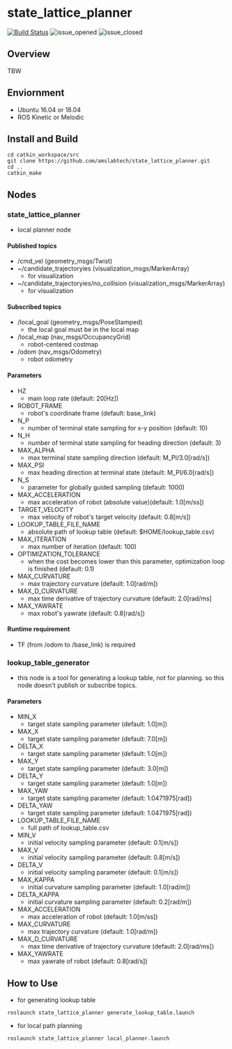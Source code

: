 # state_lattice_planner

[![Build Status](https://travis-ci.org/amslabtech/state_lattice_planner.svg?branch=master)](https://travis-ci.org/amslabtech/state_lattice_planner)
![issue_opened](https://img.shields.io/github/issues/amslabtech/state_lattice_planner.svg)
![issue_closed](https://img.shields.io/github/issues-closed/amslabtech/state_lattice_planner.svg)


## Overview
TBW

## Enviornment
- Ubuntu 16.04 or 18.04
- ROS Kinetic or Melodic

## Install and Build

```
cd catkin_workspace/src
git clone https://github.com/amslabtech/state_lattice_planner.git
cd ..
catkin_make
```

## Nodes
### state_lattice_planner
- local planner node
#### Published topics
- /cmd_vel (geometry_msgs/Twist)
- ~/candidate_trajectoryies (visualization_msgs/MarkerArray)
  - for visualization
- ~/candidate_trajectoryies/no_collision (visualization_msgs/MarkerArray)
  - for visualization

#### Subscribed topics
- /local_goal (geometry_msgs/PoseStamped)
  - the local goal must be in the local map
- /local_map (nav_msgs/OccupancyGrid)
  - robot-centered costmap
- /odom (nav_msgs/Odometry)
  - robot odometry

#### Parameters
- HZ
  - main loop rate (default: 20[Hz])
- ROBOT_FRAME
  - robot's coordinate frame (default: base_link)
- N_P
  - number of terminal state sampling for x-y position (default: 10)
- N_H
  - number of terminal state sampling for heading direction (default: 3)
- MAX_ALPHA
  - max terminal state sampling direction (default: M_PI/3.0[rad/s])
- MAX_PSI
  - max heading direction at terminal state (default: M_PI/6.0[rad/s])
- N_S
  - parameter for globally guided sampling (default: 1000)
- MAX_ACCELERATION
  - max acceleration of robot (absolute value)(default: 1.0[m/ss])
- TARGET_VELOCITY
  - max velocity of robot's target velocity (default: 0.8[m/s])
- LOOKUP_TABLE_FILE_NAME
  - absolute path of lookup table (default: $HOME/lookup_table.csv)
- MAX_ITERATION
  - max number of iteration (default: 100)
- OPTIMIZATION_TOLERANCE
  - when the cost becomes lower than this parameter, optimization loop is finished (default: 0.1)
- MAX_CURVATURE
  - max trajectory curvature (default: 1.0[rad/m])
- MAX_D_CURVATURE
  - max time derivative of trajectory curvature (default: 2.0[rad/ms]
- MAX_YAWRATE
  - max robot's yawrate (default: 0.8[rad/s])
  
#### Runtime requirement
- TF (from /odom to /base_link) is required

### lookup_table_generator
- this node is a tool for generating a lookup table, not for planning. so this node doesn't publish or subscribe topics.
#### Parameters
- MIN_X
  - target state sampling parameter (default: 1.0[m])
- MAX_X
  - target state sampling parameter (default: 7.0[m])
- DELTA_X
  - target state sampling parameter (default: 1.0[m])
- MAX_Y
  - target state sampling parameter (default: 3.0[m])
- DELTA_Y
  - target state sampling parameter (default: 1.0[m])
- MAX_YAW
  - target state sampling parameter (default: 1.0471975[rad])
- DELTA_YAW
  - target state sampling parameter (default: 1.0471975[rad])
- LOOKUP_TABLE_FILE_NAME
  - full path of lookup_table.csv
- MIN_V
  - initial velocity sampling parameter (default: 0.1[m/s])
- MAX_V
  - initial velocity sampling parameter (default: 0.8[m/s])
- DELTA_V
  - initial velocity sampling parameter (default: 0.1[m/s])
- MAX_KAPPA
  - initial curvature sampling parameter (default: 1.0[rad/m])
- DELTA_KAPPA
  - initial curvature sampling parameter (default: 0.2[rad/m])
- MAX_ACCELERATION
  - max acceleration of robot (default: 1.0[m/ss])
- MAX_CURVATURE
  - max trajectory curvature (default: 1.0[rad/m])
- MAX_D_CURVATURE
  - max time derivative of trajectory curvature (default: 2.0[rad/ms])
- MAX_YAWRATE
  - max yawrate of robot (default: 0.8[rad/s])

## How to Use
- for generating lookup table
```
roslaunch state_lattice_planner generate_lookup_table.launch
```
- for local path planning
```
roslaunch state_lattice_planner local_planner.launch
```

